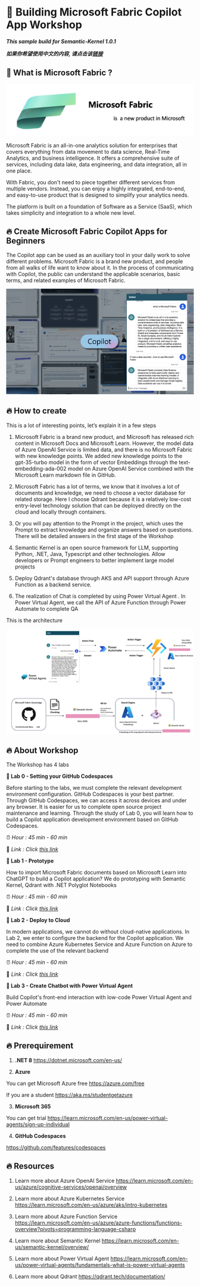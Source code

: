 # **🫵 Building Microsoft Fabric Copilot App Workshop**

***This sample build for Semantic-Kernel 1.0.1***

***如果你希望使用中文的内容, 请点击该[链接](./README-ZH-CN.md)***

## **📡 What is Microsoft Fabric ?**

![Microsoft Fabric](./imgs/intro/fabric.png)

Microsoft Fabric is an all-in-one analytics solution for enterprises that covers everything from data movement to data science, Real-Time Analytics, and business intelligence. It offers a comprehensive suite of services, including data lake, data engineering, and data integration, all in one place.

With Fabric, you don't need to piece together different services from multiple vendors. Instead, you can enjoy a highly integrated, end-to-end, and easy-to-use product that is designed to simplify your analytics needs.

The platform is built on a foundation of Software as a Service (SaaS), which takes simplicity and integration to a whole new level.


## **🔥 Create Microsoft Fabric Copilot Apps for Beginners**

The Copilot app can be used as an auxiliary tool in your daily work to solve different problems. Microsoft Fabric is a brand new product, and people from all walks of life want to know about it. In the process of communicating with Copilot, the public can understand the applicable scenarios, basic terms, and related examples of Microsoft Fabric.

![copilot](./imgs/intro/copilot.png)


## **🔥 How to create**

This is a lot of interesting points, let’s explain it in a few steps

1. Microsoft Fabric is a brand new product, and Microsoft has released rich content in Microsoft Docs and Microsoft Learn. However, the model data of Azure OpenAI Service is limited data, and there is no Microsoft Fabric with new knowledge points. We added new knowledge points to the gpt-35-turbo model in the form of vector Embeddings through the text-embedding-ada-002 model on Azure OpenAI Service combined with the Microsoft Learn markdown file in GitHub.

2. Microsoft Fabric has a lot of terms, we know that it involves a lot of documents and knowledge, we need to choose a vector database for related storage. Here I choose Qdrant because it is a relatively low-cost entry-level technology solution that can be deployed directly on the cloud and locally through containers.

3. Or you will pay attention to the Prompt in the project, which uses the Prompt to extract knowledge and organize answers based on questions. There will be detailed answers in the first stage of the Workshop

4. Semantic Kernel is an open source framework for LLM, supporting Python, .NET, Java, Typescript and other technologies. Allow developers or Prompt engineers to better implement large model projects

5. Deploy Qdrant's database through AKS and API support through Azure Function as a backend service.

6. The realization of Chat is completed by using Power Virtual Agent . In Power Virtual Agent, we call the API of Azure Function through Power Automate to complete QA

This is the architecture

![statck](./imgs/intro/stack.png)



## **🔥 About Workshop**


The Workshop has 4 labs


**🧪 Lab 0 - Setting your GitHub Codespaces** 

Before starting to the labs, we must complete the relevant development environment configuration. GitHub Codespaces is your best partner. Through GitHub Codespaces, we can access it across devices and under any browser. It is easier for us to complete open source project maintenance and learning. Through the study of Lab 0, you will learn how to build a Copilot application development environment based on GitHub Codespaces.

⏰ *Hour : 45 min - 60 min*

🔗 *Link : Click [this link](./labs/en/lab0/README.md)*


**🧪 Lab 1 - Prototype** 

How to import Microsoft Fabric documents based on Microsoft Learn into ChatGPT to build a Copilot application? We do prototyping with Semantic Kernel, Qdrant with .NET Polyglot Notebooks


⏰ *Hour :  45 min - 60 min*

🔗 *Link :</u> Click [this link](./labs/en/lab1/README.md)*


**🧪 Lab 2 - Deploy to Cloud**

In modern applications, we cannot do without cloud-native applications. In Lab 2, we enter to configure the backend for the Copilot application. We need to combine Azure Kubernetes Service and Azure Function on Azure to complete the use of the relevant backend


⏰ *Hour :  45 min - 60 min*

🔗 *Link :</u> Click [this link](./labs/en/lab2/README.md)*



**🧪 Lab 3 - Create Chatbot with Power Virtual Agent**

Build Copilot's front-end interaction with low-code Power Virtual Agent and Power Automate


⏰ *Hour :  45 min - 60 min*

🔗 *Link :</u> Click [this link](./labs/en/lab3/README.md)*


## **🔥 Prerequirement**

1. **.NET 8** https://dotnet.microsoft.com/en-us/
   
2. **Azure** 

You can get Microsoft Azure free https://azure.com/free 

If you are a student https://aka.ms/studentgetazure 

3. **Microsoft 365**

You can get trial https://learn.microsoft.com/en-us/power-virtual-agents/sign-up-individual

4. **GitHub Codespaces**

https://github.com/features/codespaces

## **🔥 Resources**

1. Learn more about Azure OpenAI Service https://learn.microsoft.com/en-us/azure/cognitive-services/openai/overview

2. Learn more about Azure Kubernetes Service https://learn.microsoft.com/en-us/azure/aks/intro-kubernetes

3. Learn more about Azure Function Service https://learn.microsoft.com/en-us/azure/azure-functions/functions-overview?pivots=programming-language-csharp


4. Learn more about Semantic Kernel https://learn.microsoft.com/en-us/semantic-kernel/overview/

5. Learn more about Power Virtual Agent https://learn.microsoft.com/en-us/power-virtual-agents/fundamentals-what-is-power-virtual-agents

6. Learn more about Qdrant https://qdrant.tech/documentation/













